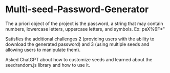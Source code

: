 # Multi-seed-Password-Generator

The a priori object of the project is  the password, a string that may contain numbers, lowercase letters, uppercase letters, and symbols. Ex: peX%6F*"



Satisfies the additional challenges 2 (providing users with the ability to download the generated password) and 3 (using multiple seeds and allowing users to manipulate them).



Asked ChatGPT about how to customize seeds and learned about the seedrandom.js library and how to use it.
